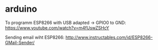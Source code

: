 # arduino

To programm ESP8266 with USB adapted -> GPIO0 to GND:
https://www.youtube.com/watch?v=m4fUswZSHcY

Sending email wiht ESP8266:
http://www.instructables.com/id/ESP8266-GMail-Sender/
